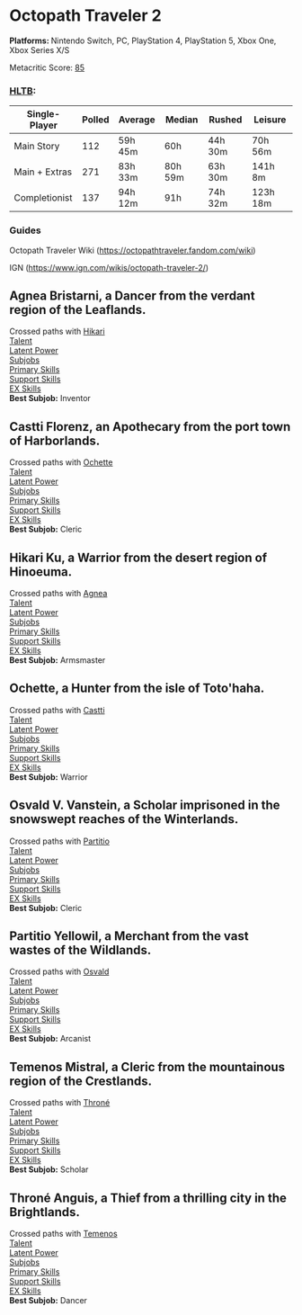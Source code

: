 # Octopath Traveler 2

<b> Platforms: </b> Nintendo Switch, PC, PlayStation 4, PlayStation 5, Xbox One, Xbox Series X/S

Metacritic Score: [85](https://www.metacritic.com/game/octopath-traveler-ii/)

### [HLTB](https://howlongtobeat.com/game/113582): 
| Single-Player | Polled | Average | Median  | Rushed  | Leisure  |
|---------------|--------|---------|---------|---------|----------|
| Main Story    | 112    | 59h 45m | 60h     | 44h 30m | 70h 56m  |
| Main + Extras | 271    | 83h 33m | 80h 59m | 63h 30m | 141h 8m  |
| Completionist | 137    | 94h 12m | 91h     | 74h 32m | 123h 18m |

### Guides
Octopath Traveler Wiki (https://octopathtraveler.fandom.com/wiki)

IGN (https://www.ign.com/wikis/octopath-traveler-2/)

## Agnea Bristarni, a Dancer from the verdant region of the Leaflands.
Crossed paths with [Hikari](Hikari.md)\
[Talent](Agnea.md/#talent)\
[Latent Power](Agnea.md/#latent-power)\
[Subjobs](Agnea.md/#subjobs)\
[Primary Skills](Agnea.md/#dancer-skills)\
[Support Skills](Agnea.md/#support-skills)\
[EX Skills](Agnea.md/#ex-skills)\
**Best Subjob:** Inventor

## Castti Florenz, an Apothecary from the port town of Harborlands.
Crossed paths with [Ochette](Ochette.md)\
[Talent](Castti.md/#talent)\
[Latent Power](Castti.md/#latent-power)\
[Subjobs](Castti.md/#subjobs)\
[Primary Skills](Castti.md/#apothecary-skills)\
[Support Skills](Castti.md/#support-skills)\
[EX Skills](Castti.md/#ex-skills)\
**Best Subjob:** Cleric

## Hikari Ku, a Warrior from the desert region of Hinoeuma.
Crossed paths with [Agnea](Agnea.md)\
[Talent](Hikari.md/#talent)\
[Latent Power](Hikari.md/#latent-power)\
[Subjobs](Hikari.md/#subjobs)\
[Primary Skills](Hikari.md/#warrior-skills)\
[Support Skills](Hikari.md/#support-skills)\
[EX Skills](Hikari.md/#ex-skills)\
**Best Subjob:** Armsmaster

## Ochette, a Hunter from the isle of Toto'haha.
Crossed paths with [Castti](Castti.md)\
[Talent](Ochette.md/#talent)\
[Latent Power](Ochette.md/#latent-power)\
[Subjobs](Ochette.md/#subjobs)\
[Primary Skills](Ochette.md/#hunter-skills)\
[Support Skills](Ochette.md/#support-skills)\
[EX Skills](Ochette.md/#ex-skills)\
**Best Subjob:** Warrior

## Osvald V. Vanstein, a Scholar imprisoned in the snowswept reaches of the Winterlands.
Crossed paths with [Partitio](Partitio.md)\
[Talent](Osvald.md/#talent)\
[Latent Power](Osvald.md/#latent-power)\
[Subjobs](Osvald.md/#subjobs)\
[Primary Skills](Osvald.md/#scholar-skills)\
[Support Skills](Osvald.md/#support-skills)\
[EX Skills](Osvald.md/#ex-skills)\
**Best Subjob:** Cleric

## Partitio Yellowil, a Merchant from the vast wastes of the Wildlands.
Crossed paths with [Osvald](Osvald.md)\
[Talent](Partitio.md/#talent)\
[Latent Power](Partitio.md/#latent-power)\
[Subjobs](Partitio.md/#subjobs)\
[Primary Skills](Partitio.md/#merchant-skills)\
[Support Skills](Partitio.md/#support-skills)\
[EX Skills](Partitio.md/#ex-skills)\
**Best Subjob:** Arcanist

## Temenos Mistral, a Cleric from the mountainous region of the Crestlands.
Crossed paths with [Throné](Throne.md)\
[Talent](Temenos.md/#talent)\
[Latent Power](Temenos.md/#latent-power)\
[Subjobs](Temenos.md/#subjobs)\
[Primary Skills](Temenos.md/#cleric-skills)\
[Support Skills](Temenos.md/#support-skills)\
[EX Skills](Temenos.md/#ex-skills)\
**Best Subjob:** Scholar

## Throné Anguis, a Thief from a thrilling city in the Brightlands.
Crossed paths with [Temenos](Temenos.md)\
[Talent](Throne.md/#talent)\
[Latent Power](Throne.md/#latent-power)\
[Subjobs](Throne.md/#subjobs)\
[Primary Skills](Throne.md/#thief-skills)\
[Support Skills](Throne.md/#support-skills)\
[EX Skills](Throne.md/#ex-skills)\
**Best Subjob:** Dancer
